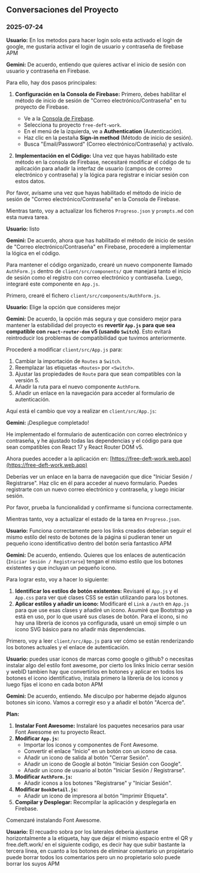 ## Conversaciones del Proyecto

### 2025-07-24

**Usuario:** En los metodos para hacer login solo esta activado el login de google, me gustaria activar el login de usuario y contraseña de firebase APM

**Gemini:** De acuerdo, entiendo que quieres activar el inicio de sesión con usuario y contraseña en Firebase.

Para ello, hay dos pasos principales:

1.  **Configuración en la Consola de Firebase:** Primero, debes habilitar el método de inicio de sesión de "Correo electrónico/Contraseña" en tu proyecto de Firebase.
    *   Ve a la [Consola de Firebase](https://console.firebase.google.com/).
    *   Selecciona tu proyecto `free-deft-work`.
    *   En el menú de la izquierda, ve a **Authentication** (Autenticación).
    *   Haz clic en la pestaña **Sign-in method** (Método de inicio de sesión).
    *   Busca "Email/Password" (Correo electrónico/Contraseña) y actívalo.

2.  **Implementación en el Código:** Una vez que hayas habilitado este método en la consola de Firebase, necesitaré modificar el código de tu aplicación para añadir la interfaz de usuario (campos de correo electrónico y contraseña) y la lógica para registrar e iniciar sesión con estos datos.

Por favor, avísame una vez que hayas habilitado el método de inicio de sesión de "Correo electrónico/Contraseña" en la Consola de Firebase.

Mientras tanto, voy a actualizar los ficheros `Progreso.json` y `prompts.md` con esta nueva tarea.

**Usuario:** listo

**Gemini:** De acuerdo, ahora que has habilitado el método de inicio de sesión de "Correo electrónico/Contraseña" en Firebase, procederé a implementar la lógica en el código.

Para mantener el código organizado, crearé un nuevo componente llamado `AuthForm.js` dentro de `client/src/components/` que manejará tanto el inicio de sesión como el registro con correo electrónico y contraseña. Luego, integraré este componente en `App.js`.

Primero, crearé el fichero `client/src/components/AuthForm.js`.

**Usuario:** Elige la opción que consideres mejor

**Gemini:** De acuerdo, la opción más segura y que considero mejor para mantener la estabilidad del proyecto es **revertir `App.js` para que sea compatible con `react-router-dom` v5 (usando `Switch`)**. Esto evitará reintroducir los problemas de compatibilidad que tuvimos anteriormente.

Procederé a modificar `client/src/App.js` para:

1.  Cambiar la importación de `Routes` a `Switch`.
2.  Reemplazar las etiquetas `<Routes>` por `<Switch>`.
3.  Ajustar las propiedades de `Route` para que sean compatibles con la versión 5.
4.  Añadir la ruta para el nuevo componente `AuthForm`.
5.  Añadir un enlace en la navegación para acceder al formulario de autenticación.

Aquí está el cambio que voy a realizar en `client/src/App.js`:

**Gemini:** ¡Despliegue completado!

He implementado el formulario de autenticación con correo electrónico y contraseña, y he ajustado todas las dependencias y el código para que sean compatibles con React 17 y React Router DOM v5.

Ahora puedes acceder a la aplicación en: [https://free-deft-work.web.app](https://free-deft-work.web.app)

Deberías ver un enlace en la barra de navegación que dice "Iniciar Sesión / Registrarse". Haz clic en él para acceder al nuevo formulario. Puedes registrarte con un nuevo correo electrónico y contraseña, y luego iniciar sesión.

Por favor, prueba la funcionalidad y confírmame si funciona correctamente.

Mientras tanto, voy a actualizar el estado de la tarea en `Progreso.json`.

**Usuario:** Funciona correctamente pero los links creados deberian seguir el mismo estilo del resto de botones de la página si pudieran tener un pequeño icono identificativo dentro del botón seria fantastico APM

**Gemini:** De acuerdo, entiendo. Quieres que los enlaces de autenticación (`Iniciar Sesión / Registrarse`) tengan el mismo estilo que los botones existentes y que incluyan un pequeño icono.

Para lograr esto, voy a hacer lo siguiente:

1.  **Identificar los estilos de botón existentes:** Revisaré el `App.js` y el `App.css` para ver qué clases CSS se están utilizando para los botones.
2.  **Aplicar estilos y añadir un icono:** Modificaré el `Link` a `/auth` en `App.js` para que use esas clases y añadiré un icono. Asumiré que Bootstrap ya está en uso, por lo que usaré sus clases de botón. Para el icono, si no hay una librería de iconos ya configurada, usaré un emoji simple o un icono SVG básico para no añadir más dependencias.

Primero, voy a leer `client/src/App.js` para ver cómo se están renderizando los botones actuales y el enlace de autenticación.

**Usuario:** puedes usar iconos de marcas como google o github? o necesitas instalar algo del estilo font awesome, por cierto los links Inicio  cerrar sesión y webID tambien hay que convertirlos en botones y aplicar en todos los botones el icono identificativo, instala primero la libreria de los iconos y luego fijas el icono en cada boton APM

**Gemini:** De acuerdo, entiendo. Me disculpo por haberme dejado algunos botones sin icono. Vamos a corregir eso y a añadir el botón "Acerca de".

**Plan:**

1.  **Instalar Font Awesome:** Instalaré los paquetes necesarios para usar Font Awesome en tu proyecto React.
2.  **Modificar `App.js`:**
    *   Importar los iconos y componentes de Font Awesome.
    *   Convertir el enlace "Inicio" en un botón con un icono de casa.
    *   Añadir un icono de salida al botón "Cerrar Sesión".
    *   Añadir un icono de Google al botón "Iniciar Sesión con Google".
    *   Añadir un icono de usuario al botón "Iniciar Sesión / Registrarse".
3.  **Modificar `AuthForm.js`:**
    *   Añadir iconos a los botones "Registrarse" y "Iniciar Sesión".
4.  **Modificar `BookDetail.js`:**
    *   Añadir un icono de impresora al botón "Imprimir Etiqueta".
5.  **Compilar y Desplegar:** Recompilar la aplicación y desplegarla en Firebase.

Comenzaré instalando Font Awesome.

**Usuario:** El recuadro sobra por los laterales deberia ajustarse horizontalmente a la etiqueta, hay que dejar el mismo espacio entre el QR y free.deft.work/ en el siguiente codigo, es decir hay que subir bastante la tercera linea, en cuanto a los botones de eliminar comentario un propietario puede borrar todos los comentarios pero un no propietario solo puede borrar los suyos APM